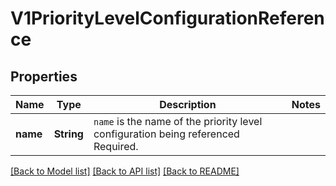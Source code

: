 # V1PriorityLevelConfigurationReference

## Properties

Name | Type | Description | Notes
------------ | ------------- | ------------- | -------------
**name** | **String** | `name` is the name of the priority level configuration being referenced Required. | 

[[Back to Model list]](../README.md#documentation-for-models) [[Back to API list]](../README.md#documentation-for-api-endpoints) [[Back to README]](../README.md)


